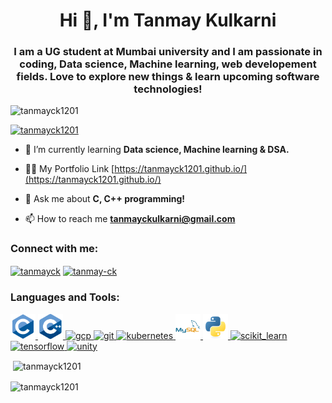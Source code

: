 <h1 align="center">Hi 👋, I'm Tanmay Kulkarni</h1>
<h3 align="center">I am a UG student at Mumbai university and I am passionate in coding, Data science, Machine learning, web developement fields. Love to explore new things & learn upcoming software technologies!</h3>

<p align="left"> <img src="https://komarev.com/ghpvc/?username=tanmayck1201&label=Profile%20views&color=0e75b6&style=flat" alt="tanmayck1201" /> </p>

<p align="left"> <a href="https://github.com/ryo-ma/github-profile-trophy"><img src="https://github-profile-trophy.vercel.app/?username=tanmayck1201" alt="tanmayck1201" /></a> </p>

- 🌱 I’m currently learning **Data science, Machine learning & DSA.**

- 👨‍💻 My Portfolio Link [https://tanmayck1201.github.io/](https://tanmayck1201.github.io/)

- 💬 Ask me about **C, C++ programming!**

- 📫 How to reach me **tanmayckulkarni@gmail.com**

<h3 align="left">Connect with me:</h3>
<p align="left">
<a href="https://twitter.com/tanmayck" target="blank"><img align="center" src="https://raw.githubusercontent.com/rahuldkjain/github-profile-readme-generator/master/src/images/icons/Social/twitter.svg" alt="tanmayck" height="30" width="40" /></a>
<a href="https://linkedin.com/in/tanmay-ck" target="blank"><img align="center" src="https://raw.githubusercontent.com/rahuldkjain/github-profile-readme-generator/master/src/images/icons/Social/linked-in-alt.svg" alt="tanmay-ck" height="30" width="40" /></a>
</p>

<h3 align="left">Languages and Tools:</h3>
<p align="left"> <a href="https://www.cprogramming.com/" target="_blank"> <img src="https://raw.githubusercontent.com/devicons/devicon/master/icons/c/c-original.svg" alt="c" width="40" height="40"/> </a> <a href="https://www.w3schools.com/cpp/" target="_blank"> <img src="https://raw.githubusercontent.com/devicons/devicon/master/icons/cplusplus/cplusplus-original.svg" alt="cplusplus" width="40" height="40"/> </a> <a href="https://cloud.google.com" target="_blank"> <img src="https://www.vectorlogo.zone/logos/google_cloud/google_cloud-icon.svg" alt="gcp" width="40" height="40"/> </a> <a href="https://git-scm.com/" target="_blank"> <img src="https://www.vectorlogo.zone/logos/git-scm/git-scm-icon.svg" alt="git" width="40" height="40"/> </a> <a href="https://kubernetes.io" target="_blank"> <img src="https://www.vectorlogo.zone/logos/kubernetes/kubernetes-icon.svg" alt="kubernetes" width="40" height="40"/> </a> <a href="https://www.mysql.com/" target="_blank"> <img src="https://raw.githubusercontent.com/devicons/devicon/master/icons/mysql/mysql-original-wordmark.svg" alt="mysql" width="40" height="40"/> </a> <a href="https://www.python.org" target="_blank"> <img src="https://raw.githubusercontent.com/devicons/devicon/master/icons/python/python-original.svg" alt="python" width="40" height="40"/> </a> <a href="https://scikit-learn.org/" target="_blank"> <img src="https://upload.wikimedia.org/wikipedia/commons/0/05/Scikit_learn_logo_small.svg" alt="scikit_learn" width="40" height="40"/> </a> <a href="https://www.tensorflow.org" target="_blank"> <img src="https://www.vectorlogo.zone/logos/tensorflow/tensorflow-icon.svg" alt="tensorflow" width="40" height="40"/> </a> <a href="https://unity.com/" target="_blank"> <img src="https://www.vectorlogo.zone/logos/unity3d/unity3d-icon.svg" alt="unity" width="40" height="40"/> </a> </p>

<p>&nbsp;<img align="center" src="https://github-readme-stats.vercel.app/api?username=tanmayck1201&show_icons=true&locale=en" alt="tanmayck1201" /></p>

<p><img align="center" src="https://github-readme-streak-stats.herokuapp.com/?user=tanmayck1201&" alt="tanmayck1201" /></p>
